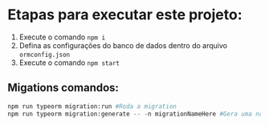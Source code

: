 # Etapas para executar este projeto:

1. Execute o comando `npm i`
2. Defina as configurações do banco de dados dentro do arquivo `ormconfig.json`
3. Execute o comando `npm start`

## Migations comandos:
```python
npm run typeorm migration:run #Roda a migration
npm run typeorm migration:generate -- -n migrationNameHere #Gera uma nova migration
```
